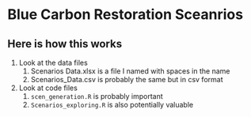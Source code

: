 # Blue Carbon Restoration Sceanrios
## Here is how this works
1. Look at the data files
    1. Scenarios Data.xlsx is a file I named with spaces in the name
    1. Scenarios_Data.csv is probably the same but in csv format
1. Look at code files
    1. `scen_generation.R` is probably important
    1. `Scenarios_exploring.R` is also potentially valuable